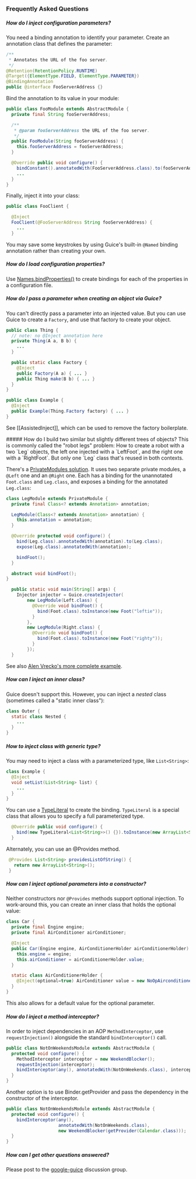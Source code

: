 ### Frequently Asked Questions

##### How do I inject configuration parameters?
You need a binding annotation to identify your parameter. Create an annotation class that defines the parameter:
```java
/**
 * Annotates the URL of the foo server.
 */
@Retention(RetentionPolicy.RUNTIME)
@Target({ElementType.FIELD, ElementType.PARAMETER})
@BindingAnnotation
public @interface FooServerAddress {}
```
Bind the annotation to its value in your module:
```java
public class FooModule extends AbstractModule {
  private final String fooServerAddress;

  /**
   * @param fooServerAddress the URL of the foo server.
   */
  public FooModule(String fooServerAddress) {
    this.fooServerAddress = fooServerAddress;
  }

  @Override public void configure() {
    bindConstant().annotatedWith(FooServerAddress.class).to(fooServerAddress);
    ...
  }
}
```
Finally, inject it into your class:
```java
public class FooClient {

  @Inject
  FooClient(@FooServerAddress String fooServerAddress) {
    ...
  }
```
You may save some keystrokes by using Guice's built-in `@Named` binding annotation rather than creating your own.

##### How do I load configuration properties?
Use [Names.bindProperties()](http://google-guice.googlecode.com/svn/trunk/latest-javadoc/com/google/inject/name/Names.html#bindProperties(com.google.inject.Binder,%20java.util.Properties)) to create bindings for each of the properties in a configuration file.

##### How do I pass a parameter when creating an object via Guice?
You can't directly pass a parameter into an injected value. But you can use Guice to create a `Factory`, and use that factory to create your object.
```java
public class Thing {
  // note: no @Inject annotation here
  private Thing(A a, B b) {
    ...
  }

  public static class Factory {
    @Inject
    public Factory(A a) { ... }
    public Thing make(B b) { ... }
  }
}
```

```java
public class Example {
  @Inject
  public Example(Thing.Factory factory) { ... }
}
```
See [[AssistedInject]], which can be used to remove the factory boilerplate.

<a name="RobotLegs"/>
##### How do I build two similar but slightly different trees of objects?
This is commonly called the "robot legs" problem: How to create a robot with a two `Leg` objects, the left one injected with a `LeftFoot`, and the right one with a `RightFoot`. But only one `Leg` class that's reused in both contexts.

There's a [PrivateModules solution](http://docs.google.com/Doc?id=dhfm3hw2_51d2tmv6pc). It uses two separate private modules, a `@Left` one and an `@Right` one. Each has a binding for the unannotated `Foot.class` and `Leg.class`, and exposes a binding for the annotated `Leg.class`:
```java
class LegModule extends PrivateModule {
  private final Class<? extends Annotation> annotation;

  LegModule(Class<? extends Annotation> annotation) {
    this.annotation = annotation;
  }

  @Override protected void configure() {
    bind(Leg.class).annotatedWith(annotation).to(Leg.class);
    expose(Leg.class).annotatedWith(annotation);

    bindFoot();
  }

  abstract void bindFoot();
}
```
```java
  public static void main(String[] args) {
    Injector injector = Guice.createInjector(
        new LegModule(Left.class) {
          @Override void bindFoot() {
            bind(Foot.class).toInstance(new Foot("leftie"));
          }
        },
        new LegModule(Right.class) {
          @Override void bindFoot() {
            bind(Foot.class).toInstance(new Foot("righty"));
          }
        });
  }
```
See also [Alen Vrecko's more complete example](http://pastie.org/368348).

##### How can I inject an inner class?
Guice doesn't support this.  However, you can inject a _nested_ class (sometimes called a "static inner class"):
```java
class Outer {
  static class Nested {
    ...
  }
}
```

##### How to inject class with generic type?
You may need to inject a class with a parameterized type, like `List<String>`:
```java
class Example {
  @Inject
  void setList(List<String> list) {
    ...
  }
}
```
You can use a [TypeLiteral](http://google-guice.googlecode.com/svn/trunk/javadoc/com/google/inject/TypeLiteral.html) to create the binding. `TypeLiteral` is a special class that allows you to specify a full parameterized type.
```java
  @Override public void configure() {
    bind(new TypeLiteral<List<String>>() {}).toInstance(new ArrayList<String>());
  }
```

Alternately, you can use an @Provides method.
```java
 @Provides List<String> providesListOfString() {
   return new ArrayList<String>();
 }
```

##### How can I inject optional parameters into a constructor?
Neither constructors nor `@Provides` methods support optional injection. To work-around this, you can create an inner class that holds the optional value:
```java
class Car {
  private final Engine engine;
  private final AirConditioner airConditioner;

  @Inject
  public Car(Engine engine, AirConditionerHolder airConditionerHolder) {
    this.engine = engine;
    this.airConditioner = airConditionerHolder.value;
  }

  static class AirConditionerHolder {
    @Inject(optional=true) AirConditioner value = new NoOpAirconditioner();
  }
}
```
This also allows for a default value for the optional parameter.

##### How do I inject a method interceptor?
In order to inject dependencies in an AOP `MethodInterceptor`, use `requestInjection()` alongside the standard `bindInterceptor()` call.
```java
public class NotOnWeekendsModule extends AbstractModule {
  protected void configure() {
    MethodInterceptor interceptor = new WeekendBlocker();
    requestInjection(interceptor);
    bindInterceptor(any(), annotatedWith(NotOnWeekends.class), interceptor);
  }
}
```

Another option is to use Binder.getProvider and pass the dependency in the constructor of the interceptor.
```java
public class NotOnWeekendsModule extends AbstractModule {
  protected void configure() {
    bindInterceptor(any(),
                    annotatedWith(NotOnWeekends.class),
                    new WeekendBlocker(getProvider(Calendar.class)));
  }
}
```

##### How can I get other questions answered?
Please post to the [google-guice](http://groups.google.com/group/google-guice) discussion group.